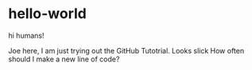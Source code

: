 # hello-world

hi humans!

Joe here, I am just trying out the GitHub Tutotrial. Looks slick
How often should I make a new line of code?
